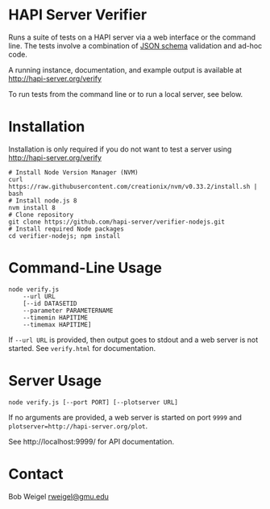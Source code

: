 # HAPI Server Verifier

Runs a suite of tests on a HAPI server via a web interface or the command line. The tests involve a combination of [JSON schema](https://github.com/hapi-server/verifier-nodejs/tree/master/schemas) validation and ad-hoc code.

A running instance, documentation, and example output is available at http://hapi-server.org/verify

To run tests from the command line or to run a local server, see below.

# Installation

Installation is only required if you do not want to test a server using http://hapi-server.org/verify

```
# Install Node Version Manager (NVM)
curl https://raw.githubusercontent.com/creationix/nvm/v0.33.2/install.sh | bash
# Install node.js 8
nvm install 8
# Clone repository
git clone https://github.com/hapi-server/verifier-nodejs.git
# Install required Node packages
cd verifier-nodejs; npm install
```

# Command-Line Usage

```
node verify.js 
	--url URL 
	[--id DATASETID 
	--parameter PARAMETERNAME 
	--timemin HAPITIME 
	--timemax HAPITIME]
```

If `--url URL` is provided, then output goes to stdout and a web server is not started. See `verify.html` for documentation.

# Server Usage

```
node verify.js [--port PORT] [--plotserver URL]

```

If no arguments are provided, a web server is started on port `9999` and `plotserver=http://hapi-server.org/plot`. 

See http://localhost:9999/ for API documentation.

# Contact

Bob Weigel <rweigel@gmu.edu>
